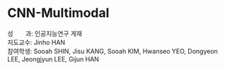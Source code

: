 # **CNN-Multimodal**

성　　과: 인공지능연구 게재  
지도교수: Jinho HAN  
참여학생: Sooah SHIN, Jisu KANG, Sooah KIM, Hwanseo YEO, Dongyeon LEE, Jeongjyun LEE, Gijun HAN  
